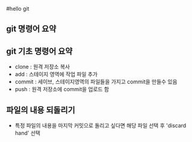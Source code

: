 #hello git

## git 명령어 요약
## git 기초 명령어 요약

- clone : 원격 저장소 복사
- add : 스테이지 영역에 작업 파일 추가
- commit : 세이브, 스테이지영역의 파일들을 가지고 commit을 만들수 있음
- push : 원격 저장소에 commit을 업로드 함

## 파일의 내용 되돌리기

- 특정 파일의 내용을 마지막 커밋으로 돌리고 싶다면 해당 파일 선택 후 'discard hand' 선택
